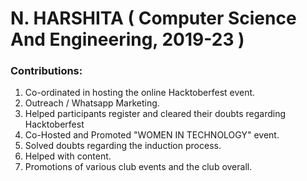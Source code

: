 # N. HARSHITA ( Computer Science And Engineering, 2019-23 )

### Contributions:

1. Co-ordinated in hosting the online Hacktoberfest event.
2. Outreach / Whatsapp Marketing.
3. Helped participants register and cleared their doubts regarding Hacktoberfest 
4. Co-Hosted and Promoted "WOMEN IN TECHNOLOGY" event.
5. Solved doubts regarding the induction process.
6. Helped with content.
7. Promotions of various club events and the club overall.
